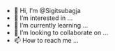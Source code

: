 - 👋 Hi, I’m @Sigitsubagja
- 👀 I’m interested in ...
- 🌱 I’m currently learning ...
- 💞️ I’m looking to collaborate on ...
- 📫 How to reach me ...

<!---
Sigitsubagja/Sigitsubagja is a ✨ special ✨ repository because its `README.md` (this file) appears on your GitHub profile.
You can click the Preview link to take a look at your changes.
--->
